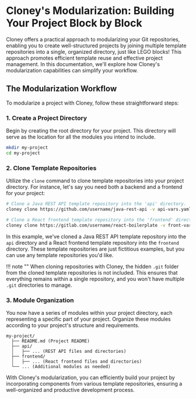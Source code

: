 # Cloney's Modularization: Building Your Project Block by Block

Cloney offers a practical approach to modularizing your Git repositories, enabling you to create well-structured projects by joining multiple template repositories into a single, organized directory, just like LEGO blocks! This approach promotes efficient template reuse and effective project management. In this documentation, we'll explore how Cloney's modularization capabilities can simplify your workflow.

## The Modularization Workflow

To modularize a project with Cloney, follow these straightforward steps:

### 1. Create a Project Directory

Begin by creating the root directory for your project. This directory will serve as the location for all the modules you intend to include.

```bash
mkdir my-project
cd my-project
```

### 2. Clone Template Repositories

Utilize the `clone` command to clone template repositories into your project directory. For instance, let's say you need both a backend and a frontend for your project:

```bash
# Clone a Java REST API template repository into the 'api' directory.
cloney clone https://github.com/username/java-rest-api -v api-vars.yaml -o api

# Clone a React frontend template repository into the 'frontend' directory.
cloney clone https://gitlab.com/username/react-boilerplate -v front-vars.yaml -o frontend
```

In this example, we've cloned a Java REST API template repository into the `api` directory and a React frontend template repository into the `frontend` directory. These template repositories are just fictitious examples, but you can use any template repositories you'd like.

!!! note ""
    When cloning repositories with Cloney, the hidden `.git` folder from the cloned template repositories is not included. This ensures that everything remains within a single repository, and you won't have multiple `.git` directories to manage.

### 3. Module Organization

You now have a series of modules within your project directory, each representing a specific part of your project. Organize these modules according to your project's structure and requirements.

```plaintext
my-project/
  ├── README.md (Project README)
  ├── api/
  │   ├── ... (REST API files and directories)
  ├── frontend/
  │   ├── ... (React frontend files and directories)
  └── ... (Additional modules as needed)
```

With Cloney's modularization, you can efficiently build your project by incorporating components from various template repositories, ensuring a well-organized and productive development process.
